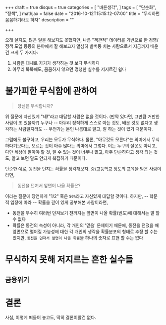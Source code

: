 +++
draft = true
disqus = true
categories = [
  "바른생각",
]
tags = [
  "단순화",
  "정책",
]
mathjax = false
date = "2016-10-12T15:15:12-07:00"
title = "무식하면 꼼꼼하기라도 하자"
description = ""

+++

오래 살지도, 많은 일을 해보지도 못했지만, 나름 "객관적" 데이터를 기반으로 한
경영/정책 도입 등등의 분야에서 잘 해보고자 열심히 발버둥 치는 사람으로서
지금까지 배운건 크게 두 가지다:

1. 사람은 대체로 자기가 생각하는 것 보다 무식하다
1. 아무리 똑똑해도, 꼼꼼하지 않으면 멍청한 실수를 저지르긴 쉽다

# 불가피한 무식함에 관하여

> 당신은 무식합니까?

위 질문에 자신있게 "네!"라고 대답할 사람은 없을 것이다.
(만약 있다면, 그만큼 거만한 사람이 또 있을까?)
누구나 -- 아무리 정직하게 스스로 아는 것도, 배운 것도 없다고 생각하는
사람일지라도 -- 무언가는 본인 나름대로 알고, 잘 하는 것이 있기 때문이다.

그럼에도 불구하고, 우리는 모두가 무식하다. 물론, "아무것도 모른다"는 의미에서
무식하다기보다는, 모르는 것이 아주 많다는 의미에서 그렇다. 이는 누구의 잘못도
아니고, 다만 세상에 알아야 할 것, 알 수 있는 것이 너무나 많고, 아주 단순하다고
생각 되는 것도, 알고 보면 말도 안되게 복잡하기 때문이다.

단순한 예로, 동전을 던지는 확률을 생각해보자. 중/고등학교 정도의 교육을 받은
사람이라면,

> 동전을 던져서 앞면이 나올 확률은?

이라는 질문에 당연하게 "1/2" 혹은 `50%`라고 자신있게 대답할 것이다.
하지만, -- 학문적 입장에 따라 -- 확률을 깊이 있게 공부해본 사람이라면,

- 동전을 무수히 여러번 던져보기 전까지는 앞면이 나올 확률(빈도)에 대해서는
  말 할 수 없다
- 확률은 동전의 속성이 아니라, 각 개인의 '믿음' 문제이기 때문에, 동전을 던졌을
  때 앞면으로 떨어질 가능성에 대한 각 개인의 생각을 확률분포의 형태로 추정 할
  수는 있지만, `동전을 던져서 앞면이 나올 확률`을 하나의 숫자로 표현 할 수는 없다


# 무식하지 못해 저지르는 흔한 실수들

## 금융위기

# 결론

사실, 이렇게 떠들어 놓고도, 딱히 결론이랄건 없다.
